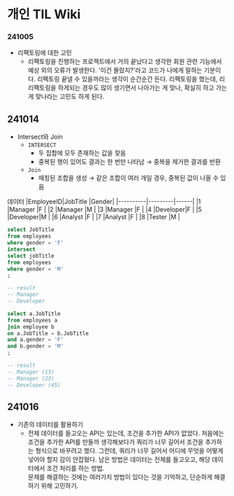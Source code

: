 # 개인 TIL Wiki

### 241005
* 리팩토링에 대한 고민
  * 리팩토링을 진행하는 프로젝트에서 거의 끝났다고 생각한 회원 관련 기능에서 예상 외의 오류가 발생한다. '이건 몰랐지?'라고 코드가 나에게 말하는 기분이다. 리팩토링 끝낼 수 있을까라는 생각이 순간순간 든다. 리팩토링을 했는데, 리리팩토링을 하게되는 경우도 많이 생기면서 나아가는 게 맞나, 확실히 하고 가는 게 맞나라는 고민도 하게 된다.

## 241014
* Intersect와 Join
  * `INTERSECT`
    * 두 집합에 모두 존재하는 값을 찾음 
    * 중복된 행이 있어도 결과는 한 번만 나타남 → 중복을 제거한 결과를 반환
  * `Join`
    * 매칭된 조합을 생성 → 같은 조합이 여러 개일 경우, 중복된 값이 나올 수 있음

데이터
|EmployeeID|JobTitle |Gender|
|----------|---------|------|
|1         |Manager  |F     |
|2         |Manager  |M     |
|3         |Manager  |F     |
|4         |Developer|F     |
|5         |Developer|M     |
|6         |Analyst  |F     |
|7         |Analyst  |F     |
|8         |Tester   |M     |

```sql
select JobTitle
from employees
where gender = 'F'
intersect
select jobTitle
from employees
where gender = 'M'
;

-- result
-- Manager
-- Developer

select a.JobTitle
from employees a
join employee b
on a.JobTitle = b.JobTitle
and a.gender = 'F'
and b.gender = 'M'
;

-- result
-- Manager (13)
-- Manager (23)
-- Developer (45)
```

## 241016
* 기존의 데이터를 활용하기
  * 전체 데이터를 들고오는 API는 있는데, 조건을 추가한 API가 없었다.
  처음에는 조건을 추가한 API를 만들까 생각해보다가 쿼리가 너무 길어서 조건을 추가하는 형식으로 바꾸려고 했다.
  그런데, 쿼리가 너무 길어서 어디에 무엇을 어떻게 넣어야 할지 감이 안잡혔다.
  남은 방법은 데이터는 전체를 들고오고, 해당 데이터에서 조건 처리를 하는 방법.  
  문제를 해결하는 것에는 여러가지 방법이 있다는 것을 기억하고, 단순하게 해결하기 위해 고민하기.

